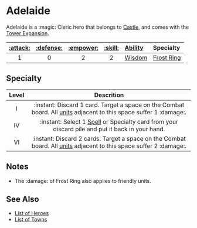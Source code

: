 # Adelaide

Adelaide is a :magic: Cleric hero that belongs to [Castle](../towns/castle.md), and comes with the [Tower Expansion](../content.md).

| [:attack:](../statistics/attack.md) | [:defense:](../statistics/defense.md) | [:empower:](../statistics/power.md) | [:skill:](../statistics/knowledge.md) | [Ability](../abilities.md) | Specialty |
| :---: | :---: | :---: | :---: | :--- | :--- |
| 1 | 0 | 2 | 2 | [Wisdom](../abilities/wisdom.md) | [Frost Ring](#specialty) |


## Specialty

| Level | Descrition |
| :---: | :---: |
| Ⅰ | :instant: Discard 1 card. Target a space on the Combat board. All [units](../units.md) adjacent to this space suffer 1 :damage:. |
| Ⅳ | :instant: Select 1 [Spell](../spells.md) or Specialty card from your discard pile and put it back in your hand. |
| Ⅵ | :instant: Discard 2 cards. Target a space on the Combat board. All [units](../units.md) adjacent to this space suffer 2 :damage:. |


## Notes

- The :damage: of Frost Ring also applies to friendly units.


## See Also

- [List of Heroes](../heroes.md)
- [List of Towns](../towns.md)